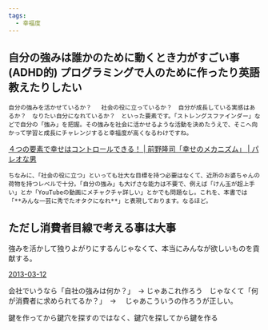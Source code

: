 ```yaml
---
tags:
  - 幸福度
---
```

## 自分の強みは誰かのために動くとき力がすごい事(ADHD的) プログラミングで人のために作ったり英語教えたりしたい

```
自分の強みを活かせているか？ 　社会の役に立っているか？　自分が成長している実感はあるか？　なりたい自分になれているか？　といった要素です。「ストレングスファインダー」などで自分の「強み」を把握。その強みを社会に活かせるような活動を決めたうえで、そこへ向かって学習と成長にチャレンジすると幸福度が高くなるわけですね。
```
[４つの要素で幸せはコントロールできる！ | 前野隆司「幸せのメカニズム」 | パレオな男](https://yuchrszk.blogspot.com/2014/01/blog-post_13.html)

```
ちなみに、「社会の役に立つ」といっても壮大な目標を持つ必要はなくて、近所のお婆ちゃんの荷物を持つレベルで十分。「自分の強み」も大げさな能力は不要で、例えば「けん玉が超上手い」とか「YouTubeの動画にメチャクチャ詳しい」とかでも問題なし。これを、本書では「**みんな一芸に秀でたオタクになれ**」と表現しております。なるほど。
```

## ただし消費者目線で考える事は大事

強みを活かして独りよがりにするんじゃなくて、本当にみんなが欲しいものを貢献する。

[2013-03-12](https://chikirin.hatenablog.com/entries/2013/03/12)

会社でいうなら「自社の強みは何か？」　→ じゃあこれ作ろう　じゃなくて「何が消費者に求められてるか？」　→ 　じゃあこういうの作ろうが正しい。

鍵を作ってから鍵穴を探すのではなく、鍵穴を探してから鍵を作る

